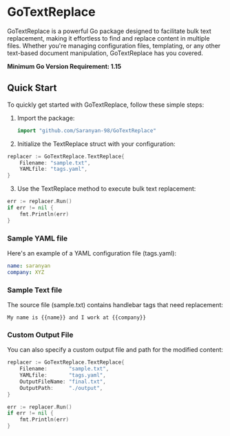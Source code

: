 # GoTextReplace

GoTextReplace is a powerful Go package designed to facilitate bulk text replacement, making it effortless to find and replace content in multiple files. Whether you're managing configuration files, templating, or any other text-based document manipulation, GoTextReplace has you covered.

**Minimum Go Version Requirement: 1.15**

## Quick Start

To quickly get started with GoTextReplace, follow these simple steps:

1. Import the package:

   ```go
   import "github.com/Saranyan-98/GoTextReplace"
   ```

2. Initialize the TextReplace struct with your configuration:

```go
replacer := GoTextReplace.TextReplace{
    Filename: "sample.txt",
    YAMLfile: "tags.yaml",
}
```

3. Use the TextReplace method to execute bulk text replacement:

```go
err := replacer.Run()
if err != nil {
    fmt.Println(err)
}
```

### Sample YAML file

Here's an example of a YAML configuration file (tags.yaml):

```yaml
name: saranyan
company: XYZ
```

### Sample Text file

The source file (sample.txt) contains handlebar tags that need replacement:

```text
My name is {{name}} and I work at {{company}}
```

### Custom Output File

You can also specify a custom output file and path for the modified content:

```go
replacer := GoTextReplace.TextReplace{
    Filename:       "sample.txt",
    YAMLfile:       "tags.yaml",
    OutputFileName: "final.txt",
    OutputPath:     "./output",
}

err := replacer.Run()
if err != nil {
    fmt.Println(err)
}

```
